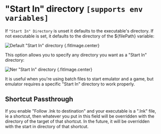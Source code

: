 # "Start In" directory `[supports env variables]`

If `"Start In" Directory` is unset it defaults to the executable's directory. If not executable is set, it defaults to the directory of the ${filePath} variable:

![Default "Start In" directory](../../../assets/images/default-start-in-directory.png) {.fitImage.center}

This option allows you to specify any directory you want as a "Start In" directory:

![Ner "Start In" directory](../../../assets/images/new-start-in-directory.png) {.fitImage.center}

It is useful when you're using batch files to start emulator and a game, but emulator requires a specific "Start In" directory to work properly.

## Shortcut Passthrough

If you enable "Follow .lnk to destination" and your executable is a ".lnk" file, ie a shortcut, then whatever you put in this field will be overridden with the directory of the target of that shortcut. In the future, it will be overridden with the start in directory of that shortcut.
